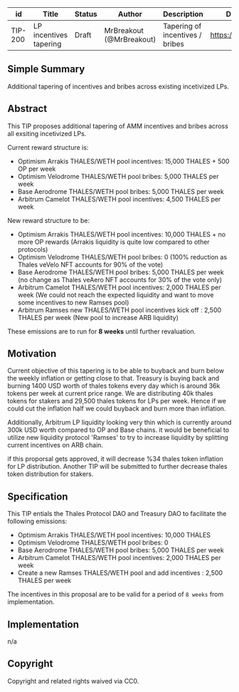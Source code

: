 | id | Title | Status | Author | Description | Discussions to | Created |
| ----------- | ----------- | ----------- | ----------- | ----------- | ----------- | ----------- |
| TIP-200 | LP incentives tapering | Draft | MrBreakout (@MrBreakout) | Tapering of incentives / bribes  | https://discord.gg/thales | 2024-05-10


## Simple Summary

Additional tapering of incentives and bribes across existing incetivized LPs.

## Abstract

This TIP proposes additional tapering of AMM incentives and bribes across all exsiting incetivized LPs.

Current reward structure is:
- Optimism Arrakis THALES/WETH pool incentives: 15,000 THALES + 500 OP per week
- Optimism Velodrome THALES/WETH pool bribes: 5,000 THALES per week
- Base Aerodrome THALES/WETH pool bribes: 5,000 THALES per week
- Arbitrum Camelot THALES/WETH pool incentives: 4,500 THALES per week

New reward structure to be:  
- Optimism Arrakis THALES/WETH pool incentives: 10,000 THALES + no more OP rewards (Arrakis liquidity is quite low compared to other protocols)
- Optimism Velodrome THALES/WETH pool bribes: 0 (100% reduction as Thales veVelo NFT accounts for 90% of the vote)
- Base Aerodrome THALES/WETH pool bribes: 5,000 THALES per week (no change as Thales veAero NFT accounts for 30% of the vote only)
- Arbitrum Camelot THALES/WETH pool incentives: 2,000 THALES per week (We could not reach the expected liquidity and want to move some incentives to new Ramses pool)
- Arbitrum Ramses new THALES/WETH pool incentives kick off : 2,500 THALES per week (New pool to increase ARB liquidity)

These emissions are to run for **8 weeks** until further revaluation.
  
## Motivation
 
Current objective of this tapering is to be able to buyback and burn below the weekly inflation or getting close to that.
Treasury is buying back and burning 1400 USD worth of thales tokens every day which is around 36k tokens per week at current price range.
We are distributing 40k thales tokens for stakers and 29,500 thales tokens for LPs per week. Hence if we could cut the inflation half 
we could buyback and burn more than inflation. 

Additionally, Arbitrum LP liquidity looking very thin which is currently around 300k USD worth compared to OP and Base chains.
it would be beneficial to utilize new liquidity protocol 'Ramses' to try to increase liquidity by splitting current incentives on ARB chain.

if this proporsal gets approved, it will decrease %34 thales token inflation for LP distribution. 
Another TIP will be submitted to further decrease thales token distribution for stakers.

## Specification 

This TIP entials the Thales Protocol DAO and Treasury DAO to facilitate the following emissions:  
- Optimism Arrakis THALES/WETH pool incentives: 10,000 THALES 
- Optimism Velodrome THALES/WETH pool bribes: 0
- Base Aerodrome THALES/WETH pool bribes: 5,000 THALES per week
- Arbitrum Camelot THALES/WETH pool incentives: 2,000 THALES per week
- Create a new Ramses THALES/WETH pool and add incentives : 2,500 THALES per week

The incentives in this proposal are to be valid for a period of `8 weeks` from implementation. 

## Implementation

n/a

## Copyright
 
Copyright and related rights waived via CC0.
